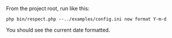 From the project root, run like this:

`php bin/respect.php --../examples/config.ini now format Y-m-d`

You should see the current date formatted.

